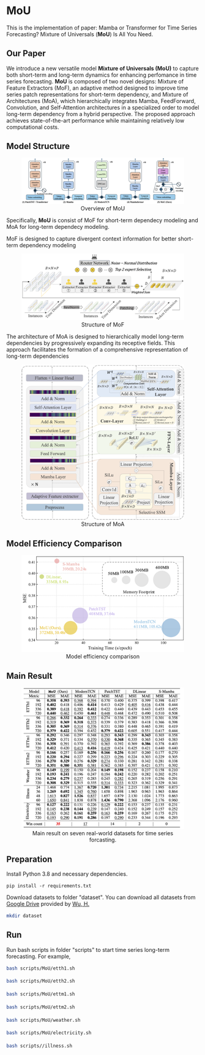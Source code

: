 # MoU
This is the implementation of paper: Mamba or Transformer for Time Series Forecasting? Mixture of Universals (**MoU**) Is All You Need.

## Our Paper
We introduce a new versatile model **Mixture of Universals (MoU)** to capture both short-term and long-term dynamics for enhancing perfomance in time series forecasting. **MoU** is composed of two novel designs: Mixture of Feature Extractors (MoF), an adaptive method designed to improve time series patch representations for short-term dependency, and Mixture of Architectures (MoA), which hierarchically integrates Mamba, FeedForward, Convolution, and Self-Attention architectures in a specialized order to model long-term dependency from a hybrid perspective. The proposed approach achieves state-of-the-art performance while maintaining relatively low computational costs. 

## Model Structure

<div align="center">
  <figure>
    <img src="./figs/overview.png" alt="overview">
  <figcaption>Overview of MoU</figcaption>
  </figure>
</div>

Specifically, **MoU** is consist of MoF for short-term dependecy modeling and MoA for long-term dependecy modeling. 

MoF is designed to capture divergent context information for better short-term dependency modeling 
<div align="center">
  <figure>
    <img src="./figs/mof.png" alt="mof">
  <figcaption>Structure of MoF</figcaption>
  </figure>
</div>


The architecture of MoA is designed to hierarchically model long-term dependencies by progressively expanding its receptive fields. This approach facilitates the formation of a comprehensive representation of long-term dependencies

<div align="center">
  <figure>
    <img src="./figs/moa.png" alt="moa">
  <figcaption>Structure of MoA</figcaption>
  </figure>
</div>

## Model Efficiency Comparison
<div align="center">
  <figure>
    <img src="./figs/efficiency.png" alt="eff">
  <figcaption>Model efficiency comparison</figcaption>
  </figure>
</div>

## Main Result
<div align="center">
  <figure>
    <img src="./figs/result.png" alt="eff">
  <figcaption>Main result on seven real-world datasets for time series forcasting.</figcaption>
  </figure>
</div>

## Preparation
Install Python 3.8 and necessary dependencies.
```pip
pip install -r requirements.txt
```
Download datasets to folder "dataset". You can download all datasets from [Google Drive](https://drive.google.com/drive/folders/1ZOYpTUa82_jCcxIdTmyr0LXQfvaM9vIy) provided by [Wu, H.](https://github.com/thuml/Autoformer?tab=readme)
```bash
mkdir dataset
```

## Run

Run bash scripts in folder "scripts" to start time series long-term forecasting. For example,
```bash
bash scripts/MoU/etth1.sh

bash scripts/MoU/etth2.sh

bash scripts/MoU/ettm1.sh

bash scripts/MoU/ettm2.sh

bash scripts/MoU/weather.sh

bash scripts/MoU/electricity.sh

bash scripts//illness.sh
```
